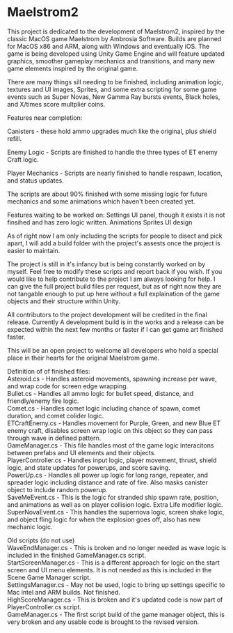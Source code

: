 # Maelstrom2

This project is dedicated to the development of Maelstrom2, inspired by the classic MacOS game Maelstrom by Ambrosia Software. 
Builds are planned for MacOS x86 and ARM, along with Windows and eventually iOS. The game is being developed using Unity Game Engine and will feature updated graphics, smoother gameplay mechanics and transitions, and many new game elements inspired by the original game.

There are many things sill needing to be finished, including animation logic, textures and UI images, Sprites, and some extra scripting for some game events
such as Super Novas, New Gamma Ray bursts events, Black holes, and X/times score multplier coins.


Features near completion:

Canisters - these hold ammo upgrades much like the original, plus shield refill.

Enemy Logic - Scripts are finished to handle the three types of ET enemy Craft logic.

Player Mechanics - Scripts are nearly finished to handle respawn, location, and status updates.

The scripts are about 90% finished with some missing logic for future mechanics and some animations which haven't been created yet.

Features waiting to be worked on:
Settings UI panel, though it exists it is not finsihed and has zero logic written.
Animations
Sprites
UI design

As of right now I am only including the scripts for people to disect and pick apart, I will add a build folder with the project's assests
once the project is easier to maintain.

The project is still in it's infancy but is being constantly worked on by myself. Feel free to modify these scripts and report back if you wish.
If you would like to help contribute to the project I am always looking for help. I can give the full project build files per request, but as of right now they are not 
tangable enough to put up here without a full explaination of the game objects and their structure within Unity.

All contributors to the project development will be credited in the final release. Currently A development build is in the works and a release can be expected within
the next few months or faster if I can get game art finished faster.

This will be an open project to welcome all developers who hold a special place in their hearts for the original Maelstrom game.

Definition of of finished files:
<br>
Asteroid.cs - Handles asteroid movements, spawning increase per wave, and wrap code for screen edge wrapping.
<BR>
Bullet.cs - Handles all ammo logic for bullet speed, distance, and friendly/enemy fire logic.
<br>
Comet.cs - Handles comet logic including chance of spawn, comet duration, and comet colider logic.
<BR>
ETCraftEnemy.cs - Handles movement for Purple, Green, and new Blue ET enemy craft, disables screen wrap logic on this object so they can pass through wave in defined pattern.
<BR>
GameManager.cs - This file handles most of the game logic interacitons between prefabs and UI elements and their objects.
<BR>
PlayerController.cs - Handles input logic, player movement, thrust, shield logic, and state updates for powerups, and score saving.
<BR>
PowerUp.cs - Handles all power up logic for long range, repeater, and spreader logic including distance and rate of fire. Also masks canister object to include random powerup.
<BR>
SaveMeEvent.cs - This is the logic for stranded ship spawn rate, position, and animations as well as on player collision logic. Extra Life modifier logic.
<BR>
SuperNovaEvent.cs - This handles the supernova logic, screen shake logic, and object fling logic for when the explosion goes off, also has new mechanic logic.


Old scripts (do not use)
<BR>
WaveEndManager.cs - This is broken and no longer needed as wave logic is included in the finished GameManager.cs script.
<BR>
StartScreenManager.cs - This is a different approach for logic on the start screen and UI menu elements. It is not needed as this is included in the Scene Game Manager script.
<BR>
SettingsManager.cs - May not be used, logic to bring up settings specific to Mac intel and ARM builds. Not finished.
<BR>
HighScoreManager.cs - This is broken and it's updated code is now part of PlayerController.cs script.
<BR>
GameManager.cs - The first script build of the game manager object, this is very broken and any usable code is brought to the revised version.

